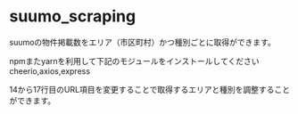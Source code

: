 # suumo_scraping
suumoの物件掲載数をエリア（市区町村）かつ種別ごとに取得ができます。

npmまたyarnを利用して下記のモジュールをインストールしてください
cheerio,axios,express

14から17行目のURL項目を変更することで取得するエリアと種別を調整することができます。
